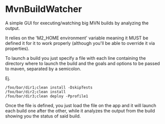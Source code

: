MvnBuildWatcher
===============

A simple GUI for executing/watching big MVN builds by analyzing the output.

It relies on the 'M2_HOME environment' variable meaning it MUST be defined it for it to work 
properly (although you'll be able to override it via properties).

To launch a build you just specify a file with each line containing the directory where to launch 
the build and the goals and options to be passed to maven, separated by a semicolon.

Ej.

    /foo/bar/dir1;clean install -DskipTests
    /foo/bar/dir2;clean install
    /foo/bar/dir3;clean deploy -Pprofile1

Once the file is defined, you just load the file on the app and it will launch each build one after
the other, while it analyzes the output from the build showing you the status of said build.
